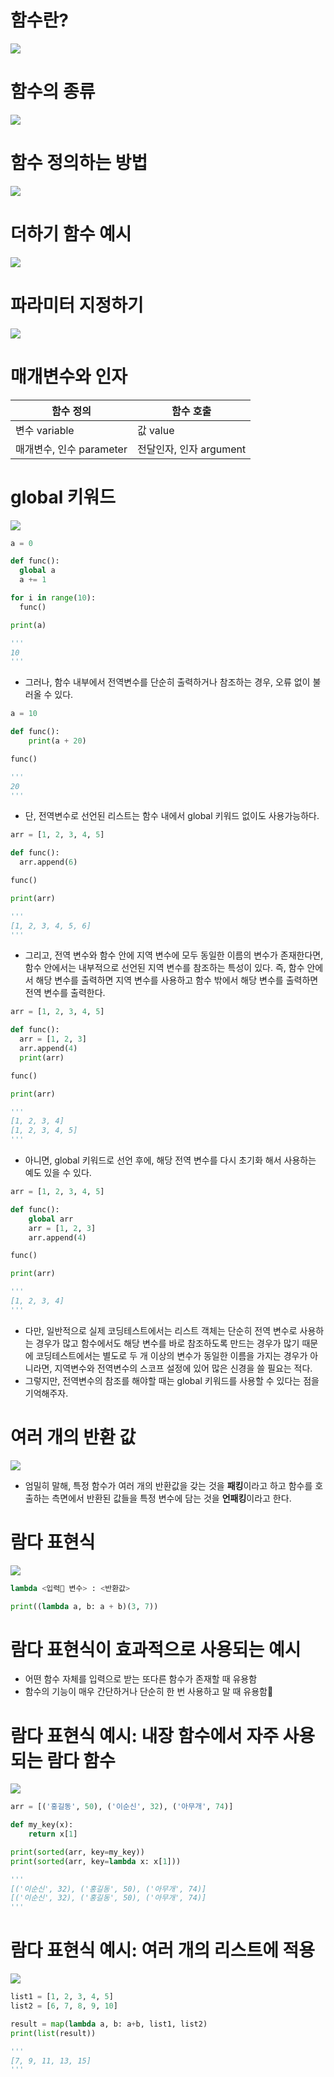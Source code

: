 # 함수란?

![](/.uploads2/2021-09-21-02-08-49.png)

# 함수의 종류

![](/.uploads2/2021-09-21-02-09-09.png)

# 함수 정의하는 방법

![](/.uploads2/2021-09-21-02-09-53.png)

# 더하기 함수 예시

![](/.uploads2/2021-09-21-02-18-28.png)

# 파라미터 지정하기

![](/.uploads2/2021-09-21-02-19-39.png)

# 매개변수와 인자

함수 정의               | 함수 호출
--------------------- | -------------------
변수 variable          | 값 value
매개변수, 인수 parameter | 전달인자, 인자 argument

# global 키워드

![](/.uploads2/2021-09-21-02-20-13.png)

``` py
a = 0

def func():
  global a
  a += 1

for i in range(10):
  func()

print(a)

'''
10
'''
```

- 그러나, 함수 내부에서 전역변수를 단순히 출력하거나 참조하는 경우, 오류 없이 불러올 수 있다.

``` py
a = 10

def func():
    print(a + 20)

func()

'''
20
'''
```

- 단, 전역변수로 선언된 리스트는 함수 내에서 global 키워드 없이도 사용가능하다.

``` py
arr = [1, 2, 3, 4, 5]

def func():
  arr.append(6)

func()

print(arr)

'''
[1, 2, 3, 4, 5, 6]
'''
```

- 그리고, 전역 변수와 함수 안에 지역 변수에 모두 동일한 이름의 변수가 존재한다면, 함수 안에서는 내부적으로 선언된 지역 변수를 참조하는 특성이 있다. 즉, 함수 안에서 해당 변수를 출력하면 지역 변수를 사용하고 함수 밖에서 해당 변수를 출력하면 전역 변수를 출력한다.

``` py
arr = [1, 2, 3, 4, 5]

def func():
  arr = [1, 2, 3]
  arr.append(4)
  print(arr)

func()

print(arr)

'''
[1, 2, 3, 4]
[1, 2, 3, 4, 5]
'''
```

- 아니면, global 키워드로 선언 후에, 해당 전역 변수를 다시 초기화 해서 사용하는 예도 있을 수 있다.

``` py
arr = [1, 2, 3, 4, 5]

def func():
    global arr
    arr = [1, 2, 3]
    arr.append(4)

func()

print(arr)

'''
[1, 2, 3, 4]
'''
```

- 다만, 일반적으로 실제 코딩테스트에서는 리스트 객체는 단순히 전역 변수로 사용하는 경우가 많고 함수에서도 해당 변수를 바로 참조하도록 만드는 경우가 많기 때문에 코딩테스트에서는 별도로 두 개 이상의 변수가 동일한 이름을 가지는 경우가 아니라면, 지역변수와 전역변수의 스코프 설정에 있어 많은 신경을 쓸 필요는 적다.
- 그렇지만, 전역변수의 참조를 해야할 때는 global 키워드를 사용할 수 있다는 점을 기억해주자.

# 여러 개의 반환 값

![](/.uploads2/2021-09-21-02-34-12.png)

- 엄밀히 말해, 특정 함수가 여러 개의 반환값을 갖는 것을 **패킹**이라고 하고 함수를 호출하는 측면에서 반환된 값들을 특정 변수에 담는 것을 **언패킹**이라고 한다.

# 람다 표현식

![](/.uploads2/2021-09-21-02-36-23.png)

``` py
lambda <입력 변수> : <반환값>
```

``` py
print((lambda a, b: a + b)(3, 7))
```

# 람다 표현식이 효과적으로 사용되는 예시

- 어떤 함수 자체를 입력으로 받는 또다른 함수가 존재할 때 유용함
- 함수의 기능이 매우 간단하거나 단순히 한 번 사용하고 말 때 유용함

# 람다 표현식 예시: 내장 함수에서 자주 사용되는 람다 함수

![](/.uploads2/2021-09-21-02-38-09.png)

``` py
arr = [('홍길동', 50), ('이순신', 32), ('아무개', 74)]

def my_key(x):
    return x[1]

print(sorted(arr, key=my_key))
print(sorted(arr, key=lambda x: x[1]))

'''
[('이순신', 32), ('홍길동', 50), ('아무개', 74)]
[('이순신', 32), ('홍길동', 50), ('아무개', 74)]
'''
```

# 람다 표현식 예시: 여러 개의 리스트에 적용

![](/.uploads2/2021-09-21-02-43-54.png)

``` py
list1 = [1, 2, 3, 4, 5]
list2 = [6, 7, 8, 9, 10]

result = map(lambda a, b: a+b, list1, list2)
print(list(result))

'''
[7, 9, 11, 13, 15]
'''
```